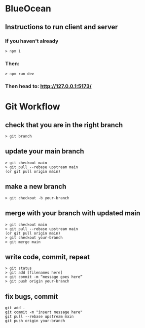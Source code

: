# BlueOcean

## Instructions to run client and server

### If you haven't already 

```
> npm i 

```
### Then:

```
> npm run dev

```
### Then head to: http://127.0.0.1:5173/

# Git Workflow

## check that you are in the right branch
```
> git branch
```

## update your main branch
```
> git checkout main
> git pull --rebase upstream main
(or git pull origin main)
```
## make a new branch
```
> git checkout -b your-branch
```
## merge with your branch with updated main
```
> git checkout main
> git pull --rebase upstream main
(or git pull origin main)
> git checkout your-branch
> git merge main
```
## write code, commit, repeat
```
> git status
> git add [filenames here]
> git commit -m “message goes here”
> git push origin your-branch 
```
## fix bugs, commit
```
git add .
git commit -m "insert message here"
git pull --rebase upstream main
git push origin your-branch
```




